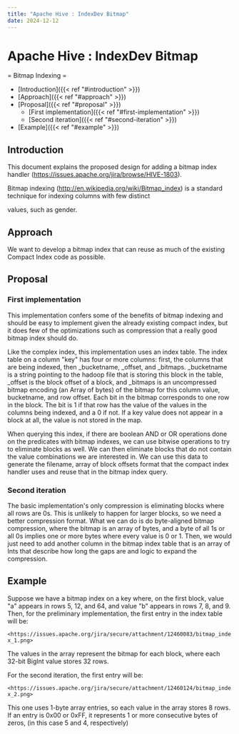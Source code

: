 ```yaml
---
title: "Apache Hive : IndexDev Bitmap"
date: 2024-12-12
---
```


# Apache Hive : IndexDev Bitmap

= Bitmap Indexing =

* [Introduction]({{< ref "#introduction" >}})
* [Approach]({{< ref "#approach" >}})
* [Proposal]({{< ref "#proposal" >}})
	+ [First implementation]({{< ref "#first-implementation" >}})
	+ [Second iteration]({{< ref "#second-iteration" >}})
* [Example]({{< ref "#example" >}})

## Introduction

This document explains the proposed design for adding a bitmap index handler (<https://issues.apache.org/jira/browse/HIVE-1803>).  

Bitmap indexing (<http://en.wikipedia.org/wiki/Bitmap_index>) is a standard technique for indexing columns with few distinct   

values, such as gender.

## Approach

We want to develop a bitmap index that can reuse as much of the existing Compact Index code as possible. 

## Proposal

### First implementation

This implementation confers some of the benefits of bitmap indexing and should be easy to implement given the already existing compact index, but it does few of the optimizations such as compression that a really good bitmap index should do.

Like the complex index, this implementation uses an index table. The index table on a column "key" has four or more columns: first, the columns that are being indexed, then _bucketname, _offset, and _bitmaps. _bucketname is a string pointing to the hadoop file that is storing this block in the table, _offset is the block offset of a block, and _bitmaps is an uncompressed bitmap encoding (an Array of bytes) of the bitmap for this column value, bucketname, and row offset. Each bit in the bitmap corresponds to one row in the block. The bit is 1 if that row has the value of the values in the columns being indexed, and a 0 if not. If a key value does not appear in a block at all, the value is not stored in the map.

When querying this index, if there are boolean AND or OR operations done on the predicates with bitmap indexes, we can use bitwise operations to try to eliminate blocks as well. We can then eliminate blocks that do not contain the value combinations we are interested in. We can use this data to generate the filename, array of block offsets format that the compact index handler uses and reuse that in the bitmap index query.

### Second iteration

The basic implementation's only compression is eliminating blocks where all rows are 0s. This is unlikely to happen for larger blocks, so we need a better compression format. What we can do is do byte-aligned bitmap compression, where the bitmap is an array of bytes, and a byte of all 1s or all 0s implies one or more bytes where every value is 0 or 1. Then, we would just need to add another column in the bitmap index table that is an array of Ints that describe how long the gaps are and logic to expand the compression.

## Example

Suppose we have a bitmap index on a key where, on the first block, value "a" appears in rows 5, 12, and 64, and value "b" appears in rows 7, 8, and 9. Then, for the preliminary implementation, the first entry in the index table will be:

`<https://issues.apache.org/jira/secure/attachment/12460083/bitmap_index_1.png>`

The values in the array represent the bitmap for each block, where each 32-bit BigInt value stores 32 rows.

For the second iteration, the first entry will be:

`<https://issues.apache.org/jira/secure/attachment/12460124/bitmap_index_2.png>`

This one uses 1-byte array entries, so each value in the array stores 8 rows. If an entry is 0x00 or 0xFF, it represents 1 or more consecutive bytes of zeros, (in this case 5 and 4, respectively)

 

 

